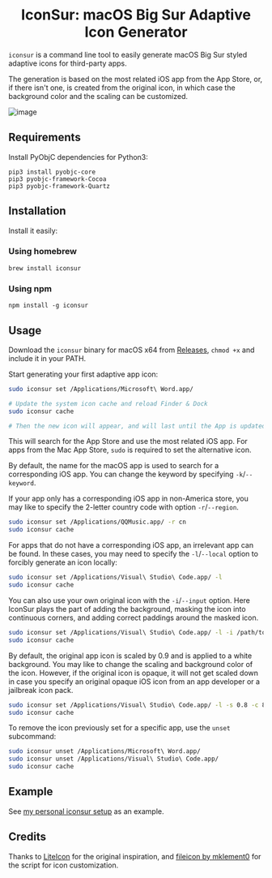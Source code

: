 <span align="center">
  
# IconSur: macOS Big Sur Adaptive Icon Generator

</p>

</span>

`iconsur` is a command line tool to easily generate macOS Big Sur styled adaptive icons for third-party apps.

The generation is based on the most related iOS app from the App Store, or, if there isn't one, is created from the original icon, in which case the background color and the scaling can be customized.

![image](https://user-images.githubusercontent.com/5051300/85926574-ebfb9d80-b8d2-11ea-836b-28e38d1f3447.png)

## Requirements

Install PyObjC dependencies for Python3:

```
pip3 install pyobjc-core
pip3 pyobjc-framework-Cocoa
pip3 pyobjc-framework-Quartz
```

## Installation
Install it easily:

### Using homebrew
``` shell
brew install iconsur
```

### Using npm
``` shell
npm install -g iconsur
```
## Usage

Download the `iconsur` binary for macOS x64 from [Releases](https://github.com/rikumi/iconsur/releases), `chmod +x` and include it in your PATH.

Start generating your first adaptive app icon:

```sh
sudo iconsur set /Applications/Microsoft\ Word.app/

# Update the system icon cache and reload Finder & Dock
sudo iconsur cache

# Then the new icon will appear, and will last until the App is updated next time.
```

This will search for the App Store and use the most related iOS app. For apps from the Mac App Store, `sudo` is required to set the alternative icon.

By default, the name for the macOS app is used to search for a corresponding iOS app. You can change the keyword by specifying `-k`/`--keyword`.

If your app only has a corresponding iOS app in non-America store, you may like to specify the 2-letter country code with option `-r`/`--region`.

```sh
sudo iconsur set /Applications/QQMusic.app/ -r cn
sudo iconsur cache
```

For apps that do not have a corresponding iOS app, an irrelevant app can be found. In these cases, you may need to specify the `-l`/`--local` option to forcibly generate an icon locally:

```sh
sudo iconsur set /Applications/Visual\ Studio\ Code.app/ -l
sudo iconsur cache
```

You can also use your own original icon with the `-i`/`--input` option. Here IconSur plays the part of adding the background, masking the icon into continuous corners, and adding correct paddings around the masked icon.

```sh
sudo iconsur set /Applications/Visual\ Studio\ Code.app/ -l -i /path/to/your/icon
sudo iconsur cache
```

By default, the original app icon is scaled by 0.9 and is applied to a white background. You may like to change the scaling and background color of the icon. However, if the original icon is opaque, it will not get scaled down in case you specify an original opaque iOS icon from an app developer or a jailbreak icon pack.

```sh
sudo iconsur set /Applications/Visual\ Studio\ Code.app/ -l -s 0.8 -c 87cdf0
sudo iconsur cache
```

To remove the icon previously set for a specific app, use the `unset` subcommand:

```sh
sudo iconsur unset /Applications/Microsoft\ Word.app/
sudo iconsur unset /Applications/Visual\ Studio\ Code.app/
sudo iconsur cache
```

## Example

See [my personal iconsur setup](https://gist.github.com/rikumi/e2ac39882a7dcd29642f29343da5a54a) as an example.

## Credits

Thanks to [LiteIcon](https://freemacsoft.net/liteicon/) for the original inspiration, and [fileicon by mklement0](https://github.com/mklement0/fileicon) for the script for icon customization.
